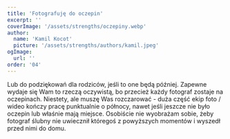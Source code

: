 ```yaml
---
title: 'Fotografuję do oczepin'
excerpt: ''
coverImage: '/assets/strengths/oczepiny.webp'
author:
  name: 'Kamil Kocot'
  picture: '/assets/strengths/authors/kamil.jpeg'
ogImage:
  url: ''
order: '04'
---
```


Lub do podziękowań dla rodziców, jeśli to one będą później. Zapewne wydaje się Wam to rzeczą oczywistą, bo przecież każdy fotograf zostaje na oczepinach. Niestety, ale muszę Was rozczarować - duża część ekip foto / wideo kończy pracę punktualnie o&nbsp;północy, nawet jeśli jeszcze nie było oczepin lub właśnie mają miejsce. Osobiście nie wyobrażam sobie, żeby fotograf ślubny nie uwiecznił któregoś z&nbsp;powyższych momentów i&nbsp;wyszedł przed nimi do domu.